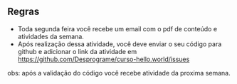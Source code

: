 ## Regras

- Toda segunda feira você recebe um email  com o pdf de conteúdo e atividades da semana.
- Após realização dessa atividade, você deve enviar o seu código para github e adicionar o link da 
atividade em https://github.com/Desprograme/curso-hello.world/issues

obs: após a validação do código você recebe atividade da proxima semana. 
